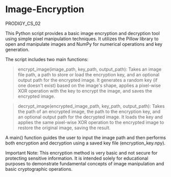 # Image-Encryption
PRODIGY_CS_02

This Python script provides a basic image encryption and decryption tool using simple pixel manipulation techniques. It utilizes the Pillow library to open and manipulate images and NumPy for numerical operations and key generation.

The script includes two main functions:

>encrypt_image(image_path, key_path, output_path): Takes an image file path, a path to store or load the encryption key, and an optional output path for the encrypted image. It generates a random key (if one doesn't exist) based on the image's shape, applies a pixel-wise XOR operation with the key to encrypt the image, and saves the encrypted image.

>decrypt_image(encrypted_image_path, key_path, output_path): Takes the path of an encrypted image, the path to the encryption key, and an optional output path for the decrypted image. It loads the key and applies the same pixel-wise XOR operation to the encrypted image to restore the original image, saving the result.


A main() function guides the user to input the image path and then performs both encryption and decryption using a saved key file (encryption_key.npy).

Important Note: This encryption method is very basic and not secure for protecting sensitive information. It is intended solely for educational purposes to demonstrate fundamental concepts of image manipulation and basic cryptographic operations.
